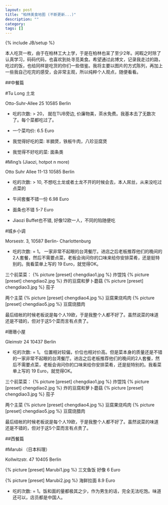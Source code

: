 ```yaml
---
layout: post
title: "柏林美食地图 (不断更新...)"
description: ""
category: 
tags: []
---
```

{% include JB/setup %}

本人吃货一枚，由于在柏林工大上学，于是在柏林也呆了至少2年。闲暇之时除了认真学习，码码代码，也喜欢到处寻觅美食。希望通过此博文，记录我走过的路，吃过的饭，也给同样是吃货的你们一些借鉴。我将主要以图片的方式陈列，再加上一些我自己吃完的感受，会非常主观，所以纯粹个人观点，随便看看。

##中餐篇

#Tu Long 土龙

Otto-Suhr-Allee 25
10585 Berlin

- 吃的次数: > 20， 就在TUB旁边, 价廉物美，茶水免费。我基本去了无数次了。每个菜都吃过了。

- 一个菜均价: 6.5 Euro

- 我觉得好吃的菜: 羊腩煲，铁板牛肉，八珍豆腐煲

- 我觉得不好吃的菜: 面条类
 


#Ming’s (Jiaozi, hotpot n more)

Otto Suhr Allee 11-13
10585 Berlin

- 吃的次数: > 10, 不想吃土龙或者土龙不开的时候会去，本人屌丝，从来没吃过点菜的

- 午间套餐不错一份 6.98 Euro

- 面条也不错 5-7 Euro

- Jiaozi Buffet也不错, 好像12欧一人，不同的陷随便吃

#城乡小调

Morsestr. 3, 10587 Berlin- Charlottenburg

- 吃的次数: = 1。 一家非常不起眼的台湾餐厅。进店之后老板推荐他们的晚间的2人套餐，然后不需要点菜，老板会询问你的口味来给你安排菜肴，还是挺特别的。我看菜单上写的 19 Euro，就觉得OK。

三个前菜菜：
{% picture [preset] chengdiao1.jpg   %}
炸馄饨
{% picture [preset] chengdiao2.jpg   %}
炸的豆腐和萝卜蘑菇
{% picture [preset] chengdiao3.jpg   %}
茄子

两个主菜
{% picture [preset] chengdiao4.jpg   %}
豆腐果烧鸡肉
{% picture [preset] chengdiao5.jpg   %}
豆腐烧腊肉

最后结帐的时候老板说是每个人19欧，于是我整个人都不好了。虽然说菜的味道还是不错的，但对于这5个菜而言有点贵了。

#珊珊小屋

Gleimstr 24
10437 Berlin

- 吃的次数: = 1。 位置相对较偏，价位也相对价高。但是菜本身的质量还是不错的一家非常不起眼的台湾餐厅。进店之后老板推荐他们的晚间的2人套餐，然后不需要点菜，老板会询问你的口味来给你安排菜肴，还是挺特别的。我看菜单上写的 19 Euro，就觉得OK。

三个前菜菜：
{% picture [preset] chengdiao1.jpg   %}
炸馄饨
{% picture [preset] chengdiao2.jpg   %}
炸的豆腐和萝卜蘑菇
{% picture [preset] chengdiao3.jpg   %}
茄子

两个主菜
{% picture [preset] chengdiao4.jpg   %}
豆腐果烧鸡肉
{% picture [preset] chengdiao5.jpg   %}
豆腐烧腊肉

最后结帐的时候老板说是每个人19欧，于是我整个人都不好了。虽然说菜的味道还是不错的，但对于这5个菜而言有点贵了。

##西餐篇

#Marubi （日本料理）

Kollwitzstr. 47
10405 Berlin

{% picture [preset] Marubi1.jpg %}
三文鱼饭 好像 6 Euro

{% picture [preset] Marubi2.jpg %}
海鲜拉面 8.9 Euro

- 吃的次数: = 1。饭和面的量都极其之少，作为男生的话，完全无法吃饱。味道还可以，店员都是中国人。
